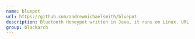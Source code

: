 ```yaml
---
name: bluepot
url: https://github.com/andrewmichaelsmith/bluepot
description: Bluetooth Honeypot written in Java, it runs on Linux. URL : https://github.com/andrewmichaelsmith/bluepot Groups : blackarch blackarch-bluetooth blackarch-honeypot
group: blackarch
---
```


